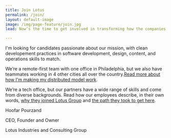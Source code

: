 ```yaml
---
title: Join Lotus
permalink: /join/
layout: default-image
image: /img/page-feature/join.jpg
lead: Now’s the time to get involved in transforming how the companies use their existing campaign data and build new data driven technologies. Join us.

---
```


I'm looking for candidates passionate about our mission, with clean developement practices in software development, design, content, and operations skills to match.

We’re a remote-first team with one office in Philadelphia, but we also have teammates working in 4 other cities all over the country.[Read more about how I'm making my distributed model
work](http://lotustech.io/2016/10/15/best-practices-for-distributed-teams/).

We’re a tech office, but our partners have a wide range of skills and come from diverse backgrounds.
Read how our employees describe, in their own words, [why they joined Lotus Group]() and [the path they took to get here]().




Hoofar Pourzand

CEO, Founder and Owner

Lotus Industries and Consulting Group